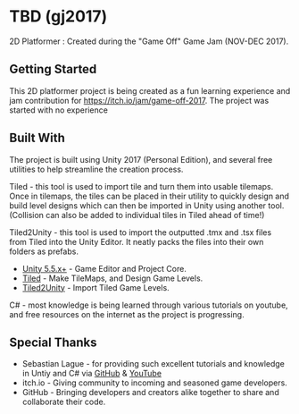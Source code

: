 # TBD (gj2017)

2D Platformer : Created during the "Game Off" Game Jam (NOV-DEC 2017).

## Getting Started

This 2D platformer project is being created as a fun learning experience and jam contribution for https://itch.io/jam/game-off-2017. The project was started with no experience

## Built With
The project is built using Unity 2017 (Personal Edition), and several free utilities to help streamline the creation process.

Tiled - this tool is used to import tile and turn them into usable tilemaps. Once in tilemaps, the tiles can be placed in their utility to quickly design and build level designs which can then be imported in Unity using another tool. (Collision can also be added to individual tiles in Tiled ahead of time!)

Tiled2Unity - this tool is used to import the outputted .tmx and .tsx files from Tiled into the Unity Editor. It neatly packs the files into their own folders as prefabs.

* [Unity 5.5.x+](https://unity3d.com/unity/) - Game Editor and Project Core.
* [Tiled](https://thorbjorn.itch.io/tiled) - Make TileMaps, and Design Game Levels.
* [Tiled2Unity](http://www.seanba.com/tiled2unity) - Import Tiled Game Levels.

C# - most knowledge is being learned through various tutorials on youtube, and free resources on the internet as the project is progressing.

## Special Thanks

* Sebastian Lague - for providing such excellent tutorials and knowledge in Untiy and C# via [GitHub](https://github.com/SebLague) & [YouTube](https://www.youtube.com/user/Cercopithecan)
* itch.io - Giving community to incoming and seasoned game developers.
* GitHub - Bringing developers and creators alike together to share and collaborate their code.
